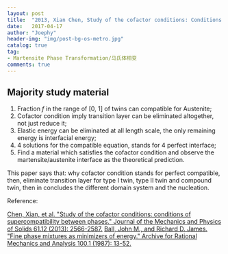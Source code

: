 ```yaml
---
layout: post
title:  "2013, Xian Chen, Study of the cofactor conditions: Conditions of supercompatibility between phases"
date:   2017-04-17
author: "Joephy"
header-img: "img/post-bg-os-metro.jpg"
catalog: true
tag:
- Martensite Phase Transformation/马氏体相变
comments: true
---
```

Majority study material
-----------

1. Fraction $f$ in the range of [0, 1] of twins can compatible for Austenite;
2. Cofactor condition imply transition layer can be eliminated altogether, not just reduce it;
3. Elastic energy can be eliminated at all length scale, the only remaining energy is interfacial energy;
4. 4 solutions for the compatible equation, stands for 4 perfect interface;
5. Find a material which satisfies the cofactor condition and observe the martensite/austenite interface as the theoretical prediction.

This paper says that: why cofactor condition stands for perfect compatible, then, eliminate transition layer for type I twin, type II twin and compound twin, then in concludes the different domain system and the nucleation.


Reference:

[Chen, Xian, et al. "Study of the cofactor conditions: conditions of supercompatibility between phases." Journal of the Mechanics and Physics of Solids 61.12 (2013): 2566-2587.](http://www.sciencedirect.com/science/article/pii/S002250961300149X)
[Ball, John M., and Richard D. James. "Fine phase mixtures as minimizers of energy." Archive for Rational Mechanics and Analysis 100.1 (1987): 13-52.](http://download.springer.com/static/pdf/405/art%253A10.1007%252FBF00281246.pdf?originUrl=http%3A%2F%2Flink.springer.com%2Farticle%2F10.1007%2FBF00281246&token2=exp=1493264235~acl=%2Fstatic%2Fpdf%2F405%2Fart%25253A10.1007%25252FBF00281246.pdf%3ForiginUrl%3Dhttp%253A%252F%252Flink.springer.com%252Farticle%252F10.1007%252FBF00281246*~hmac=84b6ae1dfd20dac7cc4836705297548cea4a288cbb674499530da9c637d63b6d)


